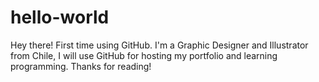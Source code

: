 # hello-world
Hey there! First time using GitHub. I'm a Graphic Designer and Illustrator from Chile, I will use GitHub for hosting my portfolio and learning programming. 
Thanks for reading!

